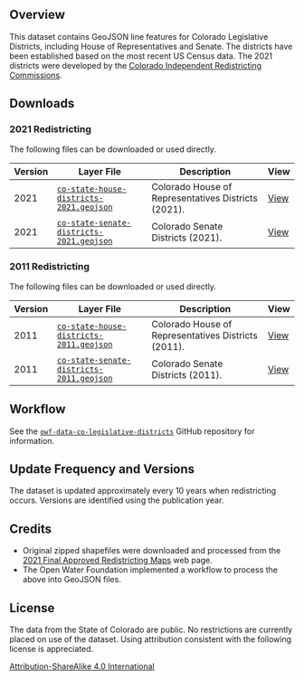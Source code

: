 ## Overview ##

This dataset contains GeoJSON line features for Colorado Legislative Districts,
including House of Representatives and Senate.
The districts have been established based on the most recent US Census data.
The 2021 districts were developed by the
[Colorado Independent Redistricting Commissions](https://redistricting.colorado.gov/).

## Downloads ##

### 2021 Redistricting ###

The following files can be downloaded or used directly.

| **Version** | **Layer File** | **Description** | **View** |
| -- | -- | -- | -- |
| 2021 | [`co-state-house-districts-2021.geojson`](2021/co-state-house-districts-2021.geojson) | Colorado House of Representatives Districts (2021). | [View](https://gavinr.github.io/geojson-viewer/?url=https://data.openwaterfoundation.org/state/co/circ/legislative-districts/2021/co-state-house-districts-2021.geojson) |
| 2021 | [`co-state-senate-districts-2021.geojson`](2021/co-state-senate-districts-2021.geojson) | Colorado Senate Districts (2021). | [View](https://gavinr.github.io/geojson-viewer/?url=https://data.openwaterfoundation.org/state/co/circ/legislative-districts/2021/co-state-senate-districts-2021.geojson) |

### 2011 Redistricting ###

The following files can be downloaded or used directly.

| **Version** | **Layer File** | **Description** | **View** |
| -- | -- | -- | -- |
| 2011 | [`co-state-house-districts-2011.geojson`](2011/co-state-house-districts-2011.geojson) | Colorado House of Representatives Districts (2011). | [View](https://gavinr.github.io/geojson-viewer/?url=https://data.openwaterfoundation.org/state/co/circ/legislative-districts/2011/co-state-house-districts-2011.geojson) |
| 2011 | [`co-state-senate-districts-2011.geojson`](2011/co-state-senate-districts-2011.geojson) | Colorado Senate Districts (2011). | [View](https://gavinr.github.io/geojson-viewer/?url=https://data.openwaterfoundation.org/state/co/circ/legislative-districts/2011/co-state-senate-districts-2011.geojson) |

## Workflow ##

See the [`owf-data-co-legislative-districts`](https://github.com/OpenWaterFoundation/owf-data-co-legislative-districts)
GitHub repository for information.

## Update Frequency and Versions ##

The dataset is updated approximately every 10 years when redistricting occurs.
Versions are identified using the publication year.

## Credits ##

* Original zipped shapefiles were downloaded and processed from the
[2021 Final Approved Redistricting Maps](https://redistricting.colorado.gov/content/2021-final-maps) web page.
* The Open Water Foundation implemented a workflow to process the above into GeoJSON files.

## License ##

The data from the State of Colorado are public.
No restrictions are currently placed on use of the dataset.
Using attribution consistent with the following license is appreciated.

[Attribution-ShareAlike 4.0 International](https://creativecommons.org/licenses/by-sa/4.0/)
